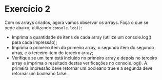 # Exercício 2

Com os arrays criados, agora vamos observar os arrays. Faça o que se pede abaixo, utilizando `console.log()`:

- Imprima a quantidade de itens de cada array (utilize um console.log() para cada impressão);
- Imprima o primeiro item do primeiro array, o segundo item do segundo array, e o terceiro item do terceiro array;
- Verifique se um item está incluído no primeiro array e depois no terceiro array e imprima o resultado destas verificações no console.log(). A primeira impressão deve retornar um booleano true e a segunda deve retornar um booleano false.
